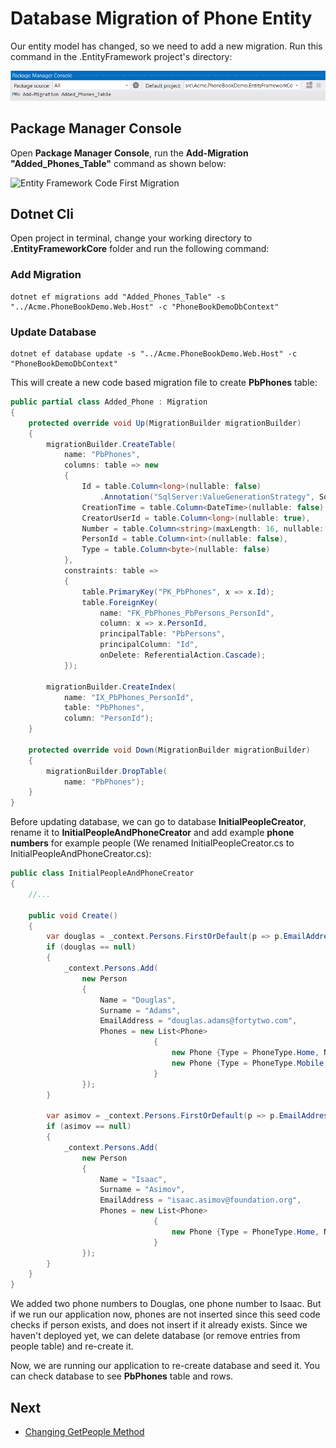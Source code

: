 # Database Migration of Phone Entity

Our entity model has changed, so we need to add a new migration. Run
this command in the .EntityFramework project's directory:

<img src="images/phonebook-migrations-core-4.png" alt="Entity Framework Migration" class="img-thumbnail" />

## Package Manager Console

Open **Package Manager Console**, run the **Add-Migration
"Added\_Phones\_Table"** command as shown below:

<img src="images/phonebook-migrations-core-3.png" alt="Entity Framework Code First Migration" class="img-thumbnail" />

## Dotnet Cli

Open project in terminal, change your working directory to **.EntityFrameworkCore** folder and run the following command:

### Add Migration
```shell 
dotnet ef migrations add "Added_Phones_Table" -s "../Acme.PhoneBookDemo.Web.Host" -c "PhoneBookDemoDbContext"
```

### Update Database
```shell
dotnet ef database update -s "../Acme.PhoneBookDemo.Web.Host" -c "PhoneBookDemoDbContext"
```

This will create a new code based migration file to create **PbPhones**
table:

```csharp
public partial class Added_Phone : Migration
{
    protected override void Up(MigrationBuilder migrationBuilder)
    {
        migrationBuilder.CreateTable(
            name: "PbPhones",
            columns: table => new
            {
                Id = table.Column<long>(nullable: false)
                    .Annotation("SqlServer:ValueGenerationStrategy", SqlServerValueGenerationStrategy.IdentityColumn),
                CreationTime = table.Column<DateTime>(nullable: false),
                CreatorUserId = table.Column<long>(nullable: true),
                Number = table.Column<string>(maxLength: 16, nullable: false),
                PersonId = table.Column<int>(nullable: false),
                Type = table.Column<byte>(nullable: false)
            },
            constraints: table =>
            {
                table.PrimaryKey("PK_PbPhones", x => x.Id);
                table.ForeignKey(
                    name: "FK_PbPhones_PbPersons_PersonId",
                    column: x => x.PersonId,
                    principalTable: "PbPersons",
                    principalColumn: "Id",
                    onDelete: ReferentialAction.Cascade);
            });

        migrationBuilder.CreateIndex(
            name: "IX_PbPhones_PersonId",
            table: "PbPhones",
            column: "PersonId");
    }

    protected override void Down(MigrationBuilder migrationBuilder)
    {
        migrationBuilder.DropTable(
            name: "PbPhones");
    }
}
```

Before updating database, we can go to database
**InitialPeopleCreator**, rename it to **InitialPeopleAndPhoneCreator**
and add example **phone numbers** for example people (We renamed
InitialPeopleCreator.cs to InitialPeopleAndPhoneCreator.cs):

```csharp
public class InitialPeopleAndPhoneCreator
{
    //...

    public void Create()
    {
        var douglas = _context.Persons.FirstOrDefault(p => p.EmailAddress == "douglas.adams@fortytwo.com");
        if (douglas == null)
        {
            _context.Persons.Add(
                new Person
                {
                    Name = "Douglas",
                    Surname = "Adams",
                    EmailAddress = "douglas.adams@fortytwo.com",
                    Phones = new List<Phone>
                                {
                                    new Phone {Type = PhoneType.Home, Number = "1112242"},
                                    new Phone {Type = PhoneType.Mobile, Number = "2223342"}
                                }
                });
        }

        var asimov = _context.Persons.FirstOrDefault(p => p.EmailAddress == "isaac.asimov@foundation.org");
        if (asimov == null)
        {
            _context.Persons.Add(
                new Person
                {
                    Name = "Isaac",
                    Surname = "Asimov",
                    EmailAddress = "isaac.asimov@foundation.org",
                    Phones = new List<Phone>
                                {
                                    new Phone {Type = PhoneType.Home, Number = "8889977"}
                                }
                });
        }
    }
}
```

We added two phone numbers to Douglas, one phone number to Isaac. But if
we run our application now, phones are not inserted since this seed code
checks if person exists, and does not insert if it already exists.
Since we haven't deployed yet, we can delete database
(or remove entries from people table) and re-create it.

Now, we are running our application to re-create database and seed it.
You can check database to see **PbPhones** table and rows.

## Next

- [Changing GetPeople Method](Developing-Step-By-Step-Angular-Changing-GetPeople-Method)